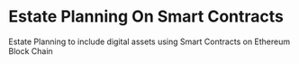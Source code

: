# Estate Planning On Smart Contracts
Estate Planning to include digital assets using Smart Contracts on Ethereum Block Chain
